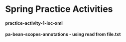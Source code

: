 # Spring Practice Activities  

#### practice-activity-1-ioc-xml
#### pa-bean-scopes-annotations - using read from file.txt


